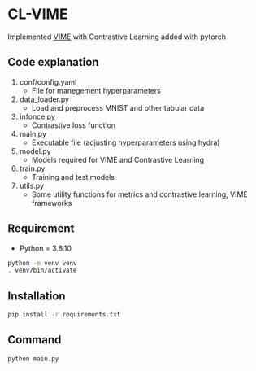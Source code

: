 # CL-VIME
Implemented [VIME](https://proceedings.neurips.cc/paper/2020/file/7d97667a3e056acab9aaf653807b4a03-Paper.pdf) with Contrastive Learning added with pytorch


## Code explanation
1. conf/config.yaml
    - File for manegement hyperparameters
2. data_loader.py
    - Load and preprocess MNIST and other tabular data
3. [infonce.py](https://github.com/RElbers/info-nce-pytorch)
    - Contrastive loss function
4. main.py
    - Executable file (adjusting hyperparameters using hydra)
5. model.py
    - Models required for VIME and Contrastive Learning
6. train.py
    - Training and test models
7. utils.py
    - Some utility functions for metrics and contrastive learning, VIME frameworks


## Requirement
- Python = 3.8.10

```bash
python -m venv venv
. venv/bin/activate
```

## Installation
```bash
pip install -r requirements.txt
```

## Command
```bash
python main.py
```
